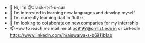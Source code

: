 - 👋 Hi, I’m @Crack-it-if-u-can
- 👀 I’m interested in learning new languages and develop myself
- 🌱 I’m currently learning dart in flutter
- 💞️ I’m looking to collaborate on new companies for my internship
- 📫 How to reach me mail me at as8198@srmist.edu.in or LinkedIn https://www.linkedin.com/in/aiswarya-s-b6911b1ab

<!---
Crack-it-if-u-can/Crack-it-if-u-can is a ✨ special ✨ repository because its `README.md` (this file) appears on your GitHub profile.
You can click the Preview link to take a look at your changes.
--->
